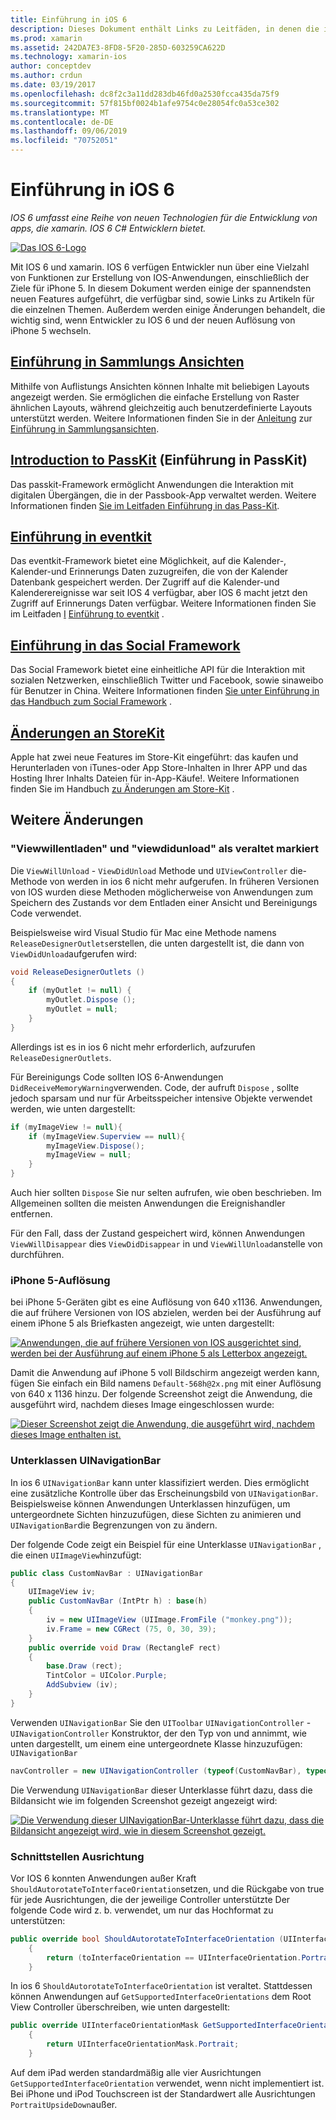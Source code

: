 ```yaml
---
title: Einführung in iOS 6
description: Dieses Dokument enthält Links zu Leitfäden, in denen die in ios 6 eingeführten Features beschrieben werden. Alle Sammlungs Ansichten, passkit, das Social Framework und Änderungen an storekit werden erläutert.
ms.prod: xamarin
ms.assetid: 242DA7E3-8FD8-5F20-285D-603259CA622D
ms.technology: xamarin-ios
author: conceptdev
ms.author: crdun
ms.date: 03/19/2017
ms.openlocfilehash: dc8f2c3a11dd283db46fd0a2530fcca435da75f9
ms.sourcegitcommit: 57f815bf0024b1afe9754c0e28054fc0a53ce302
ms.translationtype: MT
ms.contentlocale: de-DE
ms.lasthandoff: 09/06/2019
ms.locfileid: "70752051"
---
```

# <a name="introduction-to-ios-6"></a>Einführung in iOS 6

_IOS 6 umfasst eine Reihe von neuen Technologien für die Entwicklung von apps, die xamarin. IOS 6 C# Entwicklern bietet._

[![](images/ios6-large.jpg "Das IOS 6-Logo")](images/ios6-large.jpg#lightbox)

Mit IOS 6 und xamarin. IOS 6 verfügen Entwickler nun über eine Vielzahl von Funktionen zur Erstellung von IOS-Anwendungen, einschließlich der Ziele für iPhone 5.
In diesem Dokument werden einige der spannendsten neuen Features aufgeführt, die verfügbar sind, sowie Links zu Artikeln für die einzelnen Themen. Außerdem werden einige Änderungen behandelt, die wichtig sind, wenn Entwickler zu IOS 6 und der neuen Auflösung von iPhone 5 wechseln.

## <a name="introduction-to-collection-viewsiosuser-interfacecontrolsuicollectionviewmd"></a>[Einführung in Sammlungs Ansichten](~/ios/user-interface/controls/uicollectionview.md)

Mithilfe von Auflistungs Ansichten können Inhalte mit beliebigen Layouts angezeigt werden. Sie ermöglichen die einfache Erstellung von Raster ähnlichen Layouts, während gleichzeitig auch benutzerdefinierte Layouts unterstützt werden. Weitere Informationen finden Sie in der [Anleitung](~/ios/user-interface/controls/uicollectionview.md) zur [Einführung in Sammlungsansichten](~/ios/user-interface/controls/uicollectionview.md).

## <a name="introduction-to-passkitiosplatformpasskitmd"></a>[Introduction to PassKit](~/ios/platform/passkit.md) (Einführung in PassKit)

Das passkit-Framework ermöglicht Anwendungen die Interaktion mit digitalen Übergängen, die in der Passbook-App verwaltet werden. Weitere Informationen finden [Sie im Leitfaden Einführung in das Pass-Kit](~/ios/platform/passkit.md).

## <a name="introduction-to-eventkitiosplatformeventkitmd"></a>[Einführung in eventkit](~/ios/platform/eventkit.md)

Das eventkit-Framework bietet eine Möglichkeit, auf die Kalender-, Kalender-und Erinnerungs Daten zuzugreifen, die von der Kalender Datenbank gespeichert werden. Der Zugriff auf die Kalender-und Kalenderereignisse war seit IOS 4 verfügbar, aber IOS 6 macht jetzt den Zugriff auf Erinnerungs Daten verfügbar. Weitere Informationen finden Sie im Leitfaden [I](~/ios/platform/eventkit.md) [Einführung to eventkit](~/ios/platform/eventkit.md) .

## <a name="introduction-to-the-social-frameworkiosplatformsocial-frameworkmd"></a>[Einführung in das Social Framework](~/ios/platform/social-framework.md)

Das Social Framework bietet eine einheitliche API für die Interaktion mit sozialen Netzwerken, einschließlich Twitter und Facebook, sowie sinaweibo für Benutzer in China. Weitere Informationen finden [Sie unter Einführung in das Handbuch zum Social Framework](~/ios/platform/social-framework.md) .

## <a name="changes-to-storekitchanges-to-storekitmd"></a>[Änderungen an StoreKit](changes-to-storekit.md)

Apple hat zwei neue Features im Store-Kit eingeführt: das kaufen und Herunterladen von iTunes-oder App Store-Inhalten in Ihrer APP und das Hosting Ihrer Inhalts Dateien für in-App-Käufe!. Weitere Informationen finden Sie im Handbuch [zu Änderungen am Store-Kit](changes-to-storekit.md) .

## <a name="other-changes"></a>Weitere Änderungen

### <a name="viewwillunload-and-viewdidunload-deprecated"></a>"Viewwillentladen" und "viewdidunload" als veraltet markiert

Die `ViewWillUnload` - `ViewDidUnload` Methode und `UIViewController` die-Methode von werden in ios 6 nicht mehr aufgerufen. In früheren Versionen von IOS wurden diese Methoden möglicherweise von Anwendungen zum Speichern des Zustands vor dem Entladen einer Ansicht und Bereinigungs Code verwendet.

Beispielsweise wird Visual Studio für Mac eine Methode namens `ReleaseDesignerOutlets`erstellen, die unten dargestellt ist, die dann von `ViewDidUnload`aufgerufen wird:

```csharp
void ReleaseDesignerOutlets ()
{
    if (myOutlet != null) {
        myOutlet.Dispose ();
        myOutlet = null;
    }
}
```

Allerdings ist es in ios 6 nicht mehr erforderlich, aufzurufen `ReleaseDesignerOutlets`.   

Für Bereinigungs Code sollten IOS 6-Anwendungen `DidReceiveMemoryWarning`verwenden. Code, der aufruft `Dispose` , sollte jedoch sparsam und nur für Arbeitsspeicher intensive Objekte verwendet werden, wie unten dargestellt:

```csharp
if (myImageView != null){
    if (myImageView.Superview == null){
        myImageView.Dispose();
        myImageView = null;
    }
}
```

Auch hier sollten `Dispose` Sie nur selten aufrufen, wie oben beschrieben. Im Allgemeinen sollten die meisten Anwendungen die Ereignishandler entfernen.

Für den Fall, dass der Zustand gespeichert wird, können Anwendungen `ViewWillDisappear` dies `ViewDidDisappear` in und `ViewWillUnload`anstelle von durchführen.

### <a name="iphone-5-resolution"></a>iPhone 5-Auflösung

bei iPhone 5-Geräten gibt es eine Auflösung von 640 x1136. Anwendungen, die auf frühere Versionen von IOS abzielen, werden bei der Ausführung auf einem iPhone 5 als Briefkasten angezeigt, wie unten dargestellt:

 [![](images/01-letterboxed.png "Anwendungen, die auf frühere Versionen von IOS ausgerichtet sind, werden bei der Ausführung auf einem iPhone 5 als Letterbox angezeigt.")](images/01-letterboxed.png#lightbox)

Damit die Anwendung auf iPhone 5 voll Bildschirm angezeigt werden kann, fügen Sie einfach ein Bild namens `Default-568h@2x.png` mit einer Auflösung von 640 x 1136 hinzu. Der folgende Screenshot zeigt die Anwendung, die ausgeführt wird, nachdem dieses Image eingeschlossen wurde:

 [![](images/02-fullscreen.png "Dieser Screenshot zeigt die Anwendung, die ausgeführt wird, nachdem dieses Image enthalten ist.")](images/02-fullscreen.png#lightbox)

### <a name="subclassing-uinavigationbar"></a>Unterklassen UINavigationBar

In ios 6 `UINavigationBar` kann unter klassifiziert werden. Dies ermöglicht eine zusätzliche Kontrolle über das Erscheinungsbild von `UINavigationBar`. Beispielsweise können Anwendungen Unterklassen hinzufügen, um untergeordnete Sichten hinzuzufügen, diese Sichten zu animieren und `UINavigationBar`die Begrenzungen von zu ändern.

Der folgende Code zeigt ein Beispiel für eine Unterklasse `UINavigationBar` , die einen `UIImageView`hinzufügt:

```csharp
public class CustomNavBar : UINavigationBar
{
    UIImageView iv;
    public CustomNavBar (IntPtr h) : base(h)
    {
        iv = new UIImageView (UIImage.FromFile ("monkey.png"));
        iv.Frame = new CGRect (75, 0, 30, 39);
    }
    public override void Draw (RectangleF rect)
    {
        base.Draw (rect);
        TintColor = UIColor.Purple;
        AddSubview (iv);
    }
}
```

Verwenden `UINavigationBar` Sie den `UIToolbar` `UINavigationController` -`UINavigationController` Konstruktor, der den Typ von und annimmt, wie unten dargestellt, um einem eine untergeordnete Klasse hinzuzufügen: `UINavigationBar`

```csharp
navController = new UINavigationController (typeof(CustomNavBar), typeof(UIToolbar));
```

Die Verwendung `UINavigationBar` dieser Unterklasse führt dazu, dass die Bildansicht wie im folgenden Screenshot gezeigt angezeigt wird:

 [![](images/03-navbar.png "Die Verwendung dieser UINavigationBar-Unterklasse führt dazu, dass die Bildansicht angezeigt wird, wie in diesem Screenshot gezeigt.")](images/03-navbar.png#lightbox)

### <a name="interface-orientation"></a>Schnittstellen Ausrichtung

Vor IOS 6 konnten Anwendungen außer Kraft `ShouldAutorotateToInterfaceOrientation`setzen, und die Rückgabe von true für jede Ausrichtungen, die der jeweilige Controller unterstützte Der folgende Code wird z. b. verwendet, um nur das Hochformat zu unterstützen:

```csharp
public override bool ShouldAutorotateToInterfaceOrientation (UIInterfaceOrientation toInterfaceOrientation)
    {
        return (toInterfaceOrientation == UIInterfaceOrientation.Portrait);
    }
```

In ios 6 `ShouldAutorotateToInterfaceOrientation` ist veraltet.
Stattdessen können Anwendungen auf `GetSupportedInterfaceOrientations` dem Root View Controller überschreiben, wie unten dargestellt:

```csharp
public override UIInterfaceOrientationMask GetSupportedInterfaceOrientations ()
    {
        return UIInterfaceOrientationMask.Portrait;
    }
```

Auf dem iPad werden standardmäßig alle vier Ausrichtungen `GetSupportedInterfaceOrientation` verwendet, wenn nicht implementiert ist. Bei iPhone und iPod Touchscreen ist der Standardwert alle Ausrichtungen `PortraitUpsideDown`außer.

